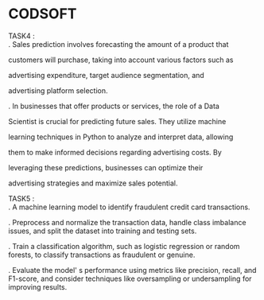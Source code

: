 # CODSOFT
 TASK4 :    
 .  Sales prediction involves forecasting the amount of a product that

customers will purchase, taking into account various factors such as

advertising expenditure, target audience segmentation, and

advertising platform selection.

.   In businesses that offer products or services, the role of a Data

Scientist is crucial for predicting future sales. They utilize machine

learning techniques in Python to analyze and interpret data, allowing

them to make informed decisions regarding advertising costs. By

leveraging these predictions, businesses can optimize their

advertising strategies and maximize sales potential. 


TASK5 :  
.  A machine learning model to identify fraudulent credit card
transactions.

.  Preprocess and normalize the transaction data, handle class
imbalance issues, and split the dataset into training and testing sets.

.  Train a classification algorithm, such as logistic regression or random
forests, to classify transactions as fraudulent or genuine.

.   Evaluate the model'
s performance using metrics like precision, recall,
and F1-score, and consider techniques like oversampling or
undersampling for improving results.
